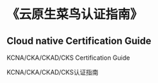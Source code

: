 # 《云原生菜鸟认证指南》

##  Cloud native Certification Guide


KCNA/CKA/CKAD/CKS Certification Guide

KCNA/CKA/CKAD/CKS认证指南
